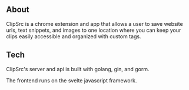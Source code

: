 
## About
ClipSrc is a chrome extension and app that allows a user to save website urls, text snippets, and images to one location where you can keep your clips easily accessible and organized with custom tags.

## Tech
ClipSrc's server and api is built with golang, gin, and gorm.

The frontend runs on the svelte javascript framework.

